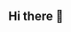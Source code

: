 ## Hi there 👋

<!--
**iamsaurav-karki/iamsaurav-karki** is a ✨ _special_ ✨ repository because its `README.md` (this file) appears on your GitHub profile.

Here are some ideas to get you started:

- 🔭 I’m into Software Testing and Automation...
- 🌱 I’m currently learning DevOps and Cloud...
- 📫 How to reach me: email: sauravkarki102@gmail.com

